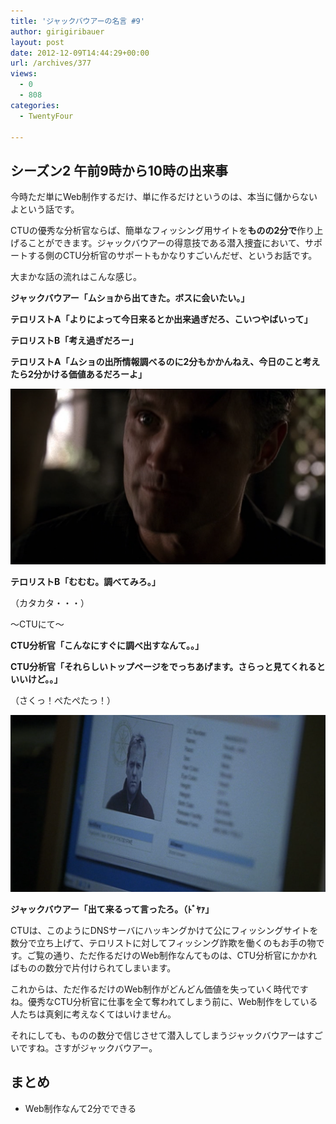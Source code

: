 ```yaml
---
title: 'ジャックバウアーの名言 #9'
author: girigiribauer
layout: post
date: 2012-12-09T14:44:29+00:00
url: /archives/377
views:
  - 0
  - 808
categories:
  - TwentyFour

---
```

## シーズン2 午前9時から10時の出来事

今時ただ単にWeb制作するだけ、単に作るだけというのは、本当に儲からないよという話です。

CTUの優秀な分析官ならば、簡単なフィッシング用サイトを**ものの2分で**作り上げることができます。ジャックバウアーの得意技である潜入捜査において、サポートする側のCTU分析官のサポートもかなりすごいんだぜ、というお話です。

大まかな話の流れはこんな感じ。

**ジャックバウアー「ムショから出てきた。ボスに会いたい。」**

**テロリストA「よりによって今日来るとか出来過ぎだろ、こいつやばいって」**

**テロリストB「考え過ぎだろー」**

**テロリストA「ムショの出所情報調べるのに2分もかかんねえ、今日のこと考えたら2分かける価値あるだろーよ」**

![テロリストB「むむむ。調べてみろ。」][1]

**テロリストB「むむむ。調べてみろ。」**

（カタカタ・・・）

〜CTUにて〜

**CTU分析官「こんなにすぐに調べ出すなんて。。」**

**CTU分析官「それらしいトップページをでっちあげます。さらっと見てくれるといいけど。。」**

（さくっ！ぺたぺたっ！）

![ジャックバウアー「出て来るって言ったろ。（ﾄﾞﾔｧ」][2]

**ジャックバウアー「出て来るって言ったろ。（ﾄﾞﾔｧ」**

CTUは、このようにDNSサーバにハッキングかけて公にフィッシングサイトを数分で立ち上げて、テロリストに対してフィッシング詐欺を働くのもお手の物です。ご覧の通り、ただ作るだけのWeb制作なんてものは、CTU分析官にかかればものの数分で片付けられてしまいます。

これからは、ただ作るだけのWeb制作がどんどん価値を失っていく時代ですね。優秀なCTU分析官に仕事を全て奪われてしまう前に、Web制作をしている人たちは真剣に考えなくてはいけません。

それにしても、ものの数分で信じさせて潜入してしまうジャックバウアーはすごいですね。さすがジャックバウアー。

## まとめ

  * Web制作なんて2分でできる

 [1]: /img/2012/12/24advent09-012.png
 [2]: /img/2012/12/24advent09-022.png

